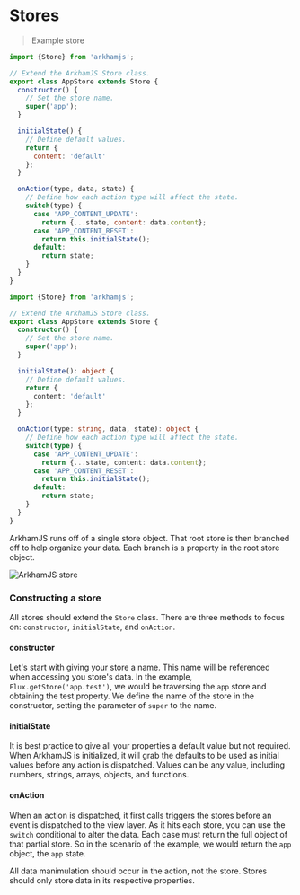 # Stores

> Example store

```javascript
import {Store} from 'arkhamjs';

// Extend the ArkhamJS Store class.
export class AppStore extends Store {
  constructor() {
    // Set the store name.
    super('app');
  }

  initialState() {
    // Define default values.
    return {
      content: 'default'
    };
  }

  onAction(type, data, state) {
    // Define how each action type will affect the state.
    switch(type) {
      case 'APP_CONTENT_UPDATE':
        return {...state, content: data.content};
      case 'APP_CONTENT_RESET':
        return this.initialState();
      default:
        return state;
    }
  }
}
```

```typescript
import {Store} from 'arkhamjs';

// Extend the ArkhamJS Store class.
export class AppStore extends Store {
  constructor() {
    // Set the store name.
    super('app');
  }

  initialState(): object {
    // Define default values.
    return {
      content: 'default'
    };
  }

  onAction(type: string, data, state): object {
    // Define how each action type will affect the state.
    switch(type) {
      case 'APP_CONTENT_UPDATE':
        return {...state, content: data.content};
      case 'APP_CONTENT_RESET':
        return this.initialState();
      default:
        return state;
    }
  }
}
```

ArkhamJS runs off of a single store object. That root store is then branched off to help organize your data. Each branch is a property in the root store object.

![ArkhamJS store](./img/store-arkhamjs.png "ArkhamJS store")

### Constructing a store

All stores should extend the `Store` class. There are three methods to focus on: `constructor`, `initialState`, and `onAction`.

#### constructor

Let's start with giving your store a name. This name will be referenced when accessing you store's data. In the example, `Flux.getStore('app.test')`, we would be traversing the `app` store and obtaining the test property. We define the name of the store in the constructor, setting the parameter of `super` to the name.

#### initialState

It is best practice to give all your properties a default value but not required. When ArkhamJS is initialized, it will grab the defaults to be used as initial values before any action is dispatched. Values can be any value, including numbers, strings, arrays, objects, and functions.

#### onAction

When an action is dispatched, it first calls triggers the stores before an event is dispatched to the view layer. As it hits each store, you can use the `switch` conditional to alter the data. Each case must return the full object of that partial store. So in the scenario of the example, we would return the `app` object, the `app` state.

<aside class="notice">
All data manimulation should occur in the action, not the store. Stores should only store data in its respective properties.
</aside>